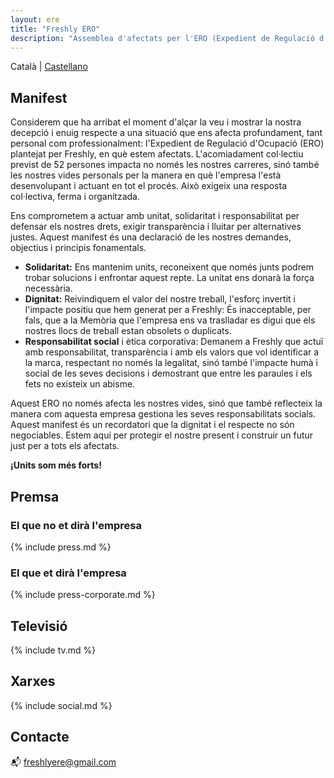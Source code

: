 ```yaml
---
layout: ere
title: "Freshly ERO"
description: "Assemblea d'afectats per l'ERO (Expedient de Regulació d'Ocupació)"
---
```


Català | [Castellano](/es)

## Manifest

Considerem que ha arribat el moment d'alçar la veu i mostrar la nostra decepció i enuig respecte a una situació que ens afecta profundament, tant personal com professionalment: l'Expedient de Regulació d'Ocupació (ERO) plantejat per Freshly, en què estem afectats. L'acomiadament col·lectiu previst de 52 persones impacta no només les nostres carreres, sinó també les nostres vides personals per la manera en què l'empresa l'està desenvolupant i actuant en tot el procés. Això exigeix una resposta col·lectiva, ferma i organitzada.

Ens comprometem a actuar amb unitat, solidaritat i responsabilitat per defensar els nostres drets, exigir transparència i lluitar per alternatives justes. Aquest manifest és una declaració de les nostres demandes, objectius i principis fonamentals.

- **Solidaritat:** Ens mantenim units, reconeixent que només junts podrem trobar solucions i enfrontar aquest repte. La unitat ens donarà la força necessària.
- **Dignitat:** Reivindiquem el valor del nostre treball, l'esforç invertit i l'impacte positiu que hem generat per a Freshly: És inacceptable, per fals, que a la Memòria que l'empresa ens va traslladar es digui que els nostres llocs de treball estan obsolets o duplicats.
- **Responsabilitat social** i ètica corporativa: Demanem a Freshly que actuï amb responsabilitat, transparència i amb els valors que vol identificar a la marca, respectant no només la legalitat, sinó també l'impacte humà i social de les seves decisions i demostrant que entre les paraules i els fets no existeix un abisme.

Aquest ERO no només afecta les nostres vides, sinó que també reflecteix la manera com aquesta empresa gestiona les seves responsabilitats socials. Aquest manifest és un recordatori que la dignitat i el respecte no són negociables. Estem aquí per protegir el nostre present i construir un futur just per a tots els afectats.

**¡Units som més forts!**

## Premsa

### El que no et dirà l'empresa

{% include press.md %}


### El que et dirà l'empresa

{% include press-corporate.md %}

## Televisió

{% include tv.md %}

## Xarxes

{% include social.md %}

## Contacte

📬 [freshlyere@gmail.com](mailto:freshlyere@gmail.com)
